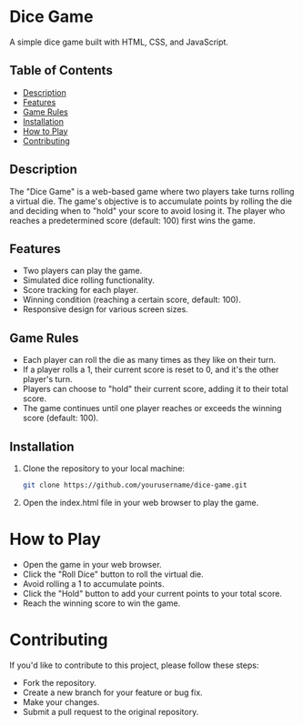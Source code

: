 # Dice Game

A simple dice game built with HTML, CSS, and JavaScript.

## Table of Contents

- [Description](#description)
- [Features](#features)
- [Game Rules](#game-rules)
- [Installation](#installation)
- [How to Play](#how-to-play)
- [Contributing](#contributing)

## Description

The "Dice Game" is a web-based game where two players take turns rolling a virtual die. The game's objective is to accumulate points by rolling the die and deciding when to "hold" your score to avoid losing it. The player who reaches a predetermined score (default: 100) first wins the game.

## Features

- Two players can play the game.
- Simulated dice rolling functionality.
- Score tracking for each player.
- Winning condition (reaching a certain score, default: 100).
- Responsive design for various screen sizes.

## Game Rules

- Each player can roll the die as many times as they like on their turn.
- If a player rolls a 1, their current score is reset to 0, and it's the other player's turn.
- Players can choose to "hold" their current score, adding it to their total score.
- The game continues until one player reaches or exceeds the winning score (default: 100).

## Installation

1. Clone the repository to your local machine:

   ```bash
   git clone https://github.com/yourusername/dice-game.git
   ```

2. Open the index.html file in your web browser to play the game.

# How to Play
- Open the game in your web browser.
- Click the "Roll Dice" button to roll the virtual die.
- Avoid rolling a 1 to accumulate points.
- Click the "Hold" button to add your current points to your total score.
- Reach the winning score to win the game.

# Contributing

If you'd like to contribute to this project, please follow these steps:

- Fork the repository.
- Create a new branch for your feature or bug fix.
- Make your changes.
- Submit a pull request to the original repository.
